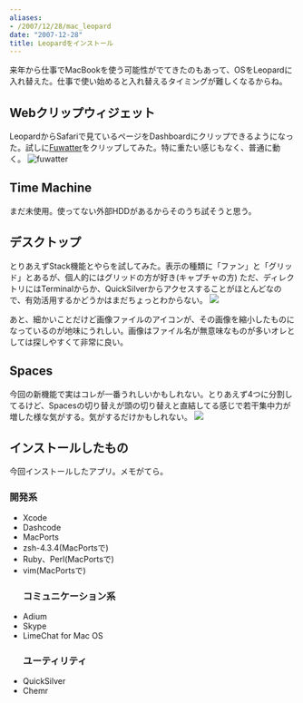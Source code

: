 ```yaml
---
aliases:
- /2007/12/28/mac_leopard
date: "2007-12-28"
title: Leopardをインストール
---
```

来年から仕事でMacBookを使う可能性がでてきたのもあって、OSをLeopardに入れ替えた。仕事で使い始めると入れ替えるタイミングが難しくなるからね。

<h2>Webクリップウィジェット</h2>
LeopardからSafariで見ているページをDashboardにクリップできるようになった。試しに<a href="http://suztomo.net/fuwatter/">Fuwatter</a>をクリップしてみた。特に重たい感じもなく、普通に動く。
<img src="http://farm3.static.flickr.com/2120/2142228842_35d88c1b29.jpg?v=0" alt="fuwatter"/>

<h2>Time Machine</h2>
まだ未使用。使ってない外部HDDがあるからそのうち試そうと思う。

<h2>デスクトップ</h2>
とりあえずStack機能とやらを試してみた。表示の種類に「ファン」と「グリッド」とあるが、個人的にはグリッドの方が好き(キャプチャの方) ただ、ディレクトリにはTerminalからか、QuickSilverからアクセスすることがほとんどなので、有効活用するかどうかはまだちょっとわからない。
<img src="http://farm3.static.flickr.com/2078/2142243412_77b80fabd7.jpg?v=0"/>

あと、細かいことだけど画像ファイルのアイコンが、その画像を縮小したものになっているのが地味にうれしい。画像はファイル名が無意味なものが多いオレとしては探しやすくて非常に良い。

<h2>Spaces</h2>
今回の新機能で実はコレが一番うれしいかもしれない。とりあえず4つに分割してるけど、Spacesの切り替えが頭の切り替えと直結してる感じで若干集中力が増した様な気がする。気がするだけかもしれない。

<img src="http://farm3.static.flickr.com/2403/2142274130_1e23c0dab0.jpg?v=0"/>

<h2>インストールしたもの</h2>
今回インストールしたアプリ。メモがてら。
<h3>開発系</h3>
<ul>
<li>Xcode</li>
<li>Dashcode</li>
<li>MacPorts</li>
<li>zsh-4.3.4(MacPortsで)</li>
<li>Ruby、Perl(MacPortsで)</li>
<li>vim(MacPortsで)</li>
<h3>コミュニケーション系</h3>
<li>Adium</li>
<li>Skype</li>
<li>LimeChat for Mac OS</li>
<h3>ユーティリティ</h3>
<li>QuickSilver</li>
<li>Chemr</li></ul>
